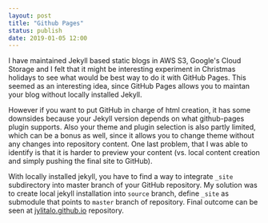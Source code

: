 ```yaml
---
layout: post
title: "Github Pages"
status: publish
date: 2019-01-05 12:00
---
```

I have maintained Jekyll based static blogs in AWS S3, Google's Cloud Storage and I felt that it might be interesting experiment in Christmas holidays to see what would be best way to do it with GitHub Pages. This seemed as an interesting idea, since GitHub Pages allows you to maintan your blog without locally installed Jekyll.

However if you want to put GitHub in charge of html creation, it has some downsides because your Jekyll version depends on what github-pages plugin supports. Also your theme and plugin selection is also partly limited, which can be a bonus as well, since it allows you to change theme without any changes into repository content. One last problem, that I was able to identify is that it is harder to preview your content (vs. local content creation and simply pushing the final site to GitHub).

With locally installed jekyll, you have to find a way to integrate `_site` subdirectory into master branch of your GitHub repository. My solution was to create local jekyll installation into `source` branch, define `_site` as submodule that points to `master` branch of repository. Final outcome can be seen at [jylitalo.github.io](http://github.com/jylitalo/jylitalo.github.io/) repository.

